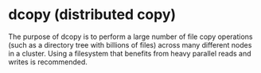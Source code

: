 dcopy (distributed copy)
========================

The purpose of dcopy is to perform a large number of file copy operations (such
as a directory tree with billions of files) across many different nodes in a
cluster. Using a filesystem that benefits from heavy parallel reads and writes
is recommended.
